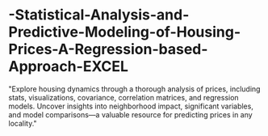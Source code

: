 # -Statistical-Analysis-and-Predictive-Modeling-of-Housing-Prices-A-Regression-based-Approach-EXCEL
"Explore housing dynamics through a thorough analysis of prices, including stats, visualizations, covariance, correlation matrices, and regression models. Uncover insights into neighborhood impact, significant variables, and model comparisons—a valuable resource for predicting prices in any locality."

